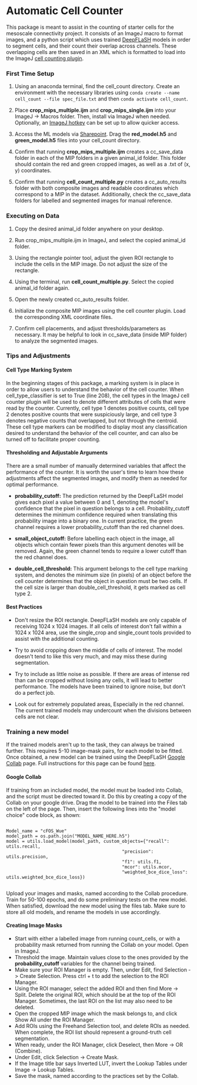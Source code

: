 # Automatic Cell Counter

This package is meant to assist in the counting of starter cells for the mesoscale connectivity project. It consists of an ImageJ macro to format images,
and a python script which uses trained [DeepFLaSH](https://github.com/matjesg/DeepFLaSH) models in order to segment cells, and their count their overlap across channels. These overlapping cells are then saved in
an XML which is formatted to load into the ImageJ [cell counting plugin](https://imagej.nih.gov/ij/plugins/cell-counter.html).


### First Time Setup

1. Using an anaconda terminal, find the cell_count directory. Create an environment with the necessary libraries using `conda create --name cell_count --file spec_file.txt` and then `conda activate cell_count`.

2. Place **crop_mips_multiple.ijm** and **crop_mips_single.ijm** into your ImageJ -> Macros folder. Then, install via ImageJ when needed. Optionally, an [ImageJ hotkey](https://imagej.nih.gov/ij/developer/macro/macros.html) can be set up to allow quicker access.  

3. Access the ML models via [Sharepoint](https://alleninstitute.sharepoint.com/sites/PWA/Imaging/Shared%20Documents/Forms/AllItems.aspx?). Drag the **red_model.h5** and **green_model.h5** files into your cell_count directory.

4. Confirm that running **crop_mips_multiple.ijm** creates a cc_save_data folder in each of the MIP folders in a given animal_id folder. This folder should contain the red and green cropped images, as well as a .txt of (x, y) coordinates.

5. Confirm that running **cell_count_multiple.py** creates a cc_auto_results folder with both composite images and readable coordinates which correspond to a MIP in the dataset. Additionally, check the cc_save_data folders for labelled and segmented images for manual reference.


### Executing on Data

1. Copy the desired animal_id folder anywhere on your desktop.

2. Run crop_mips_multiple.ijm in ImageJ, and select the copied animal_id folder.

3. Using the rectangle pointer tool, adjust the given ROI rectangle to include the cells in the MIP image. Do not adjust the size of the rectangle.

4. Using the terminal, run **cell_count_multiple.py**. Select the copied animal_id folder again.

5. Open the newly created cc_auto_results folder.

6. Initialize the composite MIP images using the cell counter plugin. Load the corresponding XML coordinate files.

7. Confirm cell placements, and adjust thresholds/parameters as necessary. It may be helpful to look in cc_save_data (inside MIP folder) to analyze the segmented images.


### Tips and Adjustments

#### Cell Type Marking System

In the beginning stages of this package, a marking system is in place in order to allow users to understand the behavior of the cell counter. When cell_type_classifier is set to True (line 208), the cell types in
the ImageJ cell counter plugin will be used to denote different attributes of cells that were read by the counter. Currently, cell type 1 denotes positive counts, cell type 2 denotes positive counts that were suspiciously large, and cell type 3 denotes negative counts that overlapped, but not through the centroid. These cell type markers can be modified to display most any classification desired to understand the behavior of the cell counter, and can also be turned off to facilitate proper counting.

#### Thresholding and Adjustable Arguments

There are a small number of manually determined variables that affect the performance of the counter. It is worth the user's time to learn how these adjustments affect the segmented images, and modify them as needed for optimal performance.  

- **probability_cutoff:** The prediction returned by the DeepFLaSH model gives each pixel a value between 0 and 1, denoting the model's confidence that the pixel in question belongs to a cell. Probability_cutoff determines the minimum confidence required when translating this probability image into a binary one. In current practice, the green channel requires a lower probability_cutoff than the red channel does.

- **small_object_cutoff:** Before labelling each object in the image, all objects which contain fewer pixels than this argument denotes will be removed. Again, the green channel tends to require a lower cutoff than the red channel does.

- **double_cell_threshold:** This argument belongs to the cell type marking system, and denotes the minimum size (in pixels) of an object before the cell counter determines that the object in question must be two cells. If the cell size is larger than double_cell_threshold, it gets marked as cell type 2.

#### Best Practices

- Don't resize the ROI rectangle. DeepFLaSH models are only capable of receiving 1024 x 1024 images. If all cells of interest don't fall within a 1024 x 1024 area, use the single_crop and single_count tools provided to assist with the additional counting.

- Try to avoid cropping down the middle of cells of interest. The model doesn't tend to like this very much, and may miss these during segmentation.

- Try to include as little noise as possible. If there are areas of intense red than can be cropped without losing any cells, it will lead to better performance. The models have been trained to ignore noise, but don't do a perfect job.

- Look out for extremely populated areas, Especially in the red channel. The current trained models may undercount when the divisions between cells are not clear.


### Training a new model

If the trained models aren't up to the task, they can always be trained further. This requires 5-10 image-mask pairs, for each model to be fitted. Once obtained, a new model can be trained using the DeepFLaSH [Google Collab](https://colab.research.google.com/github/matjesg/DeepFLaSH/blob/master/DeepFLaSH.ipynb) page. Full instructions for this page can be found [here](https://github.com/matjesg/DeepFLaSH/raw/master/user_guide.pdf).


#### Google Collab

If training from an included model, the model must be loaded into Collab, and the script must be directed toward it. Do this by creating a copy of the Collab on your google drive. Drag the model to be trained into the Files tab on the left of the page. Then, insert the following lines into the "model choice" code block, as shown:

```

Model_name = "cFOS_Wue"
model_path = os.path.join("MODEL_NAME_HERE.h5")
model = utils.load_model(model_path, custom_objects={"recall": utils.recall,
                                            "precision": utils.precision,
                                            "f1": utils.f1,
                                            "mcor": utils.mcor,
                                            "weighted_bce_dice_loss": utils.weighted_bce_dice_loss})
                                            

```
Upload your images and masks, named according to the Collab procedure. Train for 50-100 epochs, and do some preliminary tests on the new model. When satisfied, download the new model using the files tab. Make sure to store all old models, and rename the models in use accordingly.


#### Creating Image Masks

- Start with either a labelled image from running count_cells, or with a probability mask returned from running the Collab on your model. Open in ImageJ.
- Threshold the image. Maintain values close to the ones provided by the **probability_cutoff** variables for the channel being trained.
- Make sure your ROI Manager is empty. Then, under Edit, find Selection -> Create Selection. Press ctrl + t to add the selection to the ROI Manager.
- Using the ROI manager, select the added ROI and then find More -> Split. Delete the original ROI, which should be at the top of the ROI Manager. Sometimes, the last ROI on the list may also need to be deleted.
- Open the cropped MIP image which the mask belongs to, and click Show All under the ROI Manager.
- Add ROIs using the Freehand Selection tool, and delete ROIs as needed. When complete, the ROI list should represent a ground-truth cell segmentation.
- When ready, under the ROI Manager, click Deselect, then More -> OR (Combine).
- Under Edit, click Selection -> Create Mask.
- If the Image title bar says Inverted LUT, invert the Lookup Tables under Image -> Lookup Tables.
- Save the mask, named according to the practices set by the Collab.
